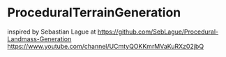 # ProceduralTerrainGeneration

inspired by Sebastian Lague at
	https://github.com/SebLague/Procedural-Landmass-Generation
	https://www.youtube.com/channel/UCmtyQOKKmrMVaKuRXz02jbQ
